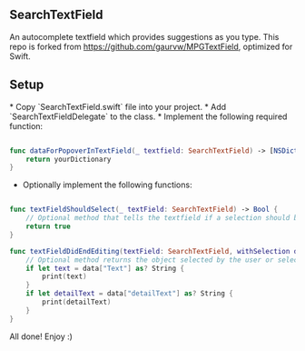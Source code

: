 ## SearchTextField
An autocomplete textfield which provides suggestions as you type. This repo is forked from https://github.com/gaurvw/MPGTextField, optimized for Swift.
 
<H2>Setup</H2>
* Copy `SearchTextField.swift` file into your project.
* Add `SearchTextFieldDelegate` to the class.
* Implement the following required function:

```swift

func dataForPopoverInTextField(_ textfield: SearchTextField) -> [NSDictionary] {
    return yourDictionary
}

```

* Optionally implement the following functions:

```swift

func textFieldShouldSelect(_ textField: SearchTextField) -> Bool {
    // Optional method that tells the textfield if a selection should be made even if user doesn't select anything from the search results.
    return true
}

func textFieldDidEndEditing(textField: SearchTextField, withSelection data: NSDictionary) {
    // Optional method returns the object selected by the user or selected by the textfield for you or a new object where the `CustomObject` key is set to `NEW`
    if let text = data["Text"] as? String {
        print(text)
    }
    if let detailText = data["detailText"] as? String {
        print(detailText)
    }
}

```
All done! Enjoy :)
